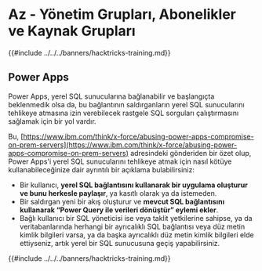 # Az - Yönetim Grupları, Abonelikler ve Kaynak Grupları

{{#include ../../../banners/hacktricks-training.md}}

## Power Apps

Power Apps, yerel SQL sunucularına bağlanabilir ve başlangıçta beklenmedik olsa da, bu bağlantının saldırganların yerel SQL sunucularını tehlikeye atmasına izin verebilecek rastgele SQL sorguları çalıştırmasını sağlamak için bir yol vardır.

Bu, [https://www.ibm.com/think/x-force/abusing-power-apps-compromise-on-prem-servers](https://www.ibm.com/think/x-force/abusing-power-apps-compromise-on-prem-servers) adresindeki gönderiden bir özet olup, Power Apps'i yerel SQL sunucularını tehlikeye atmak için nasıl kötüye kullanabileceğinize dair ayrıntılı bir açıklama bulabilirsiniz:

- Bir kullanıcı, **yerel SQL bağlantısını kullanarak bir uygulama oluşturur ve bunu herkesle paylaşır**, ya kasıtlı olarak ya da istemeden.
- Bir saldırgan yeni bir akış oluşturur ve **mevcut SQL bağlantısını kullanarak “Power Query ile verileri dönüştür” eylemi ekler**.
- Bağlı kullanıcı bir SQL yöneticisi ise veya taklit yetkilerine sahipse, ya da veritabanlarında herhangi bir ayrıcalıklı SQL bağlantısı veya düz metin kimlik bilgileri varsa, ya da başka ayrıcalıklı düz metin kimlik bilgileri elde ettiyseniz, artık yerel bir SQL sunucusuna geçiş yapabilirsiniz.

{{#include ../../../banners/hacktricks-training.md}}
